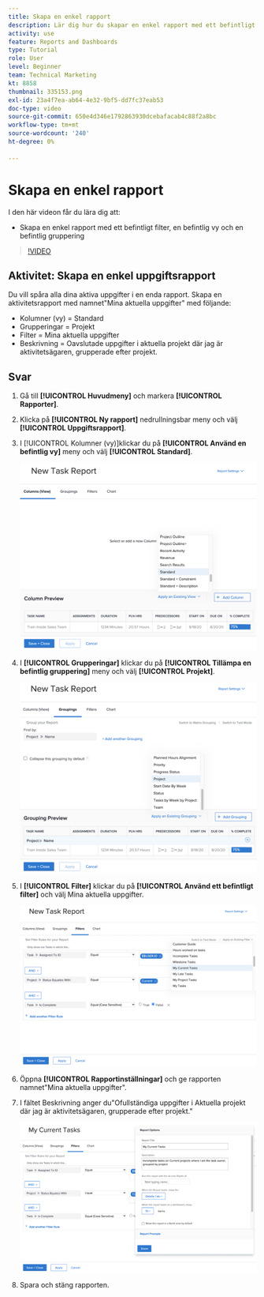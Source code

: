 ```yaml
---
title: Skapa en enkel rapport
description: Lär dig hur du skapar en enkel rapport med ett befintligt filter, en befintlig vy och en befintlig gruppering i Workfront.
activity: use
feature: Reports and Dashboards
type: Tutorial
role: User
level: Beginner
team: Technical Marketing
kt: 8858
thumbnail: 335153.png
exl-id: 23a4f7ea-ab64-4e32-9bf5-dd7fc37eab53
doc-type: video
source-git-commit: 650e4d346e1792863930dcebafacab4c88f2a8bc
workflow-type: tm+mt
source-wordcount: '240'
ht-degree: 0%

---
```


# Skapa en enkel rapport

I den här videon får du lära dig att:

* Skapa en enkel rapport med ett befintligt filter, en befintlig vy och en befintlig gruppering

>[!VIDEO](https://video.tv.adobe.com/v/335153/?quality=12&learn=on)

## Aktivitet: Skapa en enkel uppgiftsrapport

Du vill spåra alla dina aktiva uppgifter i en enda rapport. Skapa en aktivitetsrapport med namnet&quot;Mina aktuella uppgifter&quot; med följande:

* Kolumner (vy) = Standard
* Grupperingar = Projekt
* Filter = Mina aktuella uppgifter
* Beskrivning = Oavslutade uppgifter i aktuella projekt där jag är aktivitetsägaren, grupperade efter projekt.

## Svar

1. Gå till **[!UICONTROL Huvudmeny]** och markera **[!UICONTROL Rapporter]**.
1. Klicka på **[!UICONTROL Ny rapport]** nedrullningsbar meny och välj **[!UICONTROL Uppgiftsrapport]**.
1. I [!UICONTROL Kolumner (vy)]klickar du på **[!UICONTROL Använd en befintlig vy]** meny och välj **[!UICONTROL Standard]**.

   ![En bild av skärmen för att skapa kolumner i en uppgiftsrapport](assets/simple-task-report-columns.png)

1. I **[!UICONTROL Grupperingar]** klickar du på **[!UICONTROL Tillämpa en befintlig gruppering]** meny och välj **[!UICONTROL Projekt]**.

   ![En bild av skärmen för att skapa grupperingar i en uppgiftsrapport](assets/simple-task-report-groupings.png)

1. I **[!UICONTROL Filter]** klickar du på **[!UICONTROL Använd ett befintligt filter]** och välj Mina aktuella uppgifter.

   ![En bild av skärmen för att skapa filter i en uppgiftsrapport](assets/simple-task-report-filters.png)

1. Öppna **[!UICONTROL Rapportinställningar]** och ge rapporten namnet&quot;Mina aktuella uppgifter&quot;.
1. I fältet Beskrivning anger du&quot;Ofullständiga uppgifter i Aktuella projekt där jag är aktivitetsägaren, grupperade efter projekt.&quot;

   ![En bild av skärmen för rapportinställningar i en uppgiftsrapport](assets/simple-task-report-report-settings.png)

1. Spara och stäng rapporten.
